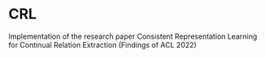 # CRL
Implementation of the research paper Consistent Representation Learning for Continual Relation Extraction (Findings of ACL 2022)
